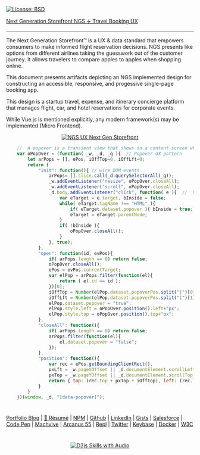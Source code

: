 
[![License: BSD](https://badgen.net/badge/license/BSD/orange)](https://opensource.org/licenses/BSD-3-Clause)

[Next Generation Storefront NGS ✈️ Travel Booking UX](https://neodigm.github.io/Next-Generation-Storefront-NGS/NGS_VUE_UML_Scott_C_Krause_2020.pdf)

---

The Next Generation Storefront™ is a UX & data standard that empowers consumers to make informed flight reservation decisions. NGS presents like options from different airlines taking the guesswork out of the customer journey. It allows travelers to compare apples to apples when shopping online.

This document presents artifacts depicting an NGS implemented design for constructing an accessible, responsive, and progessive single-page booking app.

This design is a startup travel, expense, and itinerary concierge platform that manages flight, car, and hotel reservations for corporate events.

While Vue.js is mentioned explicitly, any modern framework(s) may be implemented (Micro Frontend).

<p align="center">
  <a target="_blank" href="https://neodigm.github.io/Next-Generation-Storefront-NGS/NGS_VUE_UML_Scott_C_Krause_2020.pdf">
  <img src="https://neodigm.github.io/Next-Generation-Storefront-NGS/next_generation_storefront_ux_scott_krause.webp" title="NGS UX Next Gen Storefront">
  </a>
</p>

```javascript
    //  A popover is a transient view that shows on a content screen when a user clicks on a control button or within a defined area.     
    var oPopOver = (function( _w, _d, _q ){  // Popover UX pattern
        let arPops = [], ePos, iOffTop=0, iOffLft=0;
        return {
            "init": function(){ // wire DOM events
                arPops= [].slice.call(_d.querySelectorAll(_q));
                _w.addEventListener("resize", oPopOver.closeAll);
                _w.addEventListener("scroll", oPopOver.closeAll); 
                _d.body.addEventListener("click", function( e ){  //  Outside Click close
                    var eTarget = e.target, bInside = false;
                    while( eTarget.tagName !== "HTML" ){
                        if( eTarget.dataset.popover ){ bInside = true; break; }
                        eTarget = eTarget.parentNode;
                    }
                    if( !bInside ){
                        oPopOver.closeAll();
                    }
                }, true);
            },
            "open": function(id, evPos){
                if( arPops.length == 0) return false;
                oPopOver.closeAll();
                ePos = evPos.currentTarget;
                var elPop = arPops.filter(function(el){
                    return ( el.id == id );
                })[0];
                iOffTop = Number(elPop.dataset.popoverPos.split("|")[0]);
                iOffLft = Number(elPop.dataset.popoverPos.split("|")[1]);
                elPop.dataset.popover = "true";
                elPop.style.left = oPopOver.position().left+"px";
                elPop.style.top = oPopOver.position().top+"px";
            },
            "closeAll": function(){
                if( arPops.length == 0) return false;
                arPops.filter(function(el){
                    el.dataset.popover = "false";
                });
            },
            "position": function(){
                var rec = ePos.getBoundingClientRect(),
                pxLft = _w.pageXOffset || _d.documentElement.scrollLeft,
                pxTop = _w.pageYOffset || _d.documentElement.scrollTop;
                return { top: (rec.top + pxTop + iOffTop), left: (rec.left + pxLft + iOffLft) }
            }
        }
    })(window, _d, "[data-popover]");
```

#
[Portfolio Blog](https://www.theScottKrause.com) |
[🚀 Résumé](https://thescottkrause.com/Arcanus_Scott_C_Krause_2020.pdf) |
[NPM](https://www.npmjs.com/~neodigm) |
[Github](https://github.com/neodigm) |
[LinkedIn](https://www.linkedin.com/in/neodigm24/) |
[Gists](https://gist.github.com/neodigm?direction=asc&sort=created) |
[Salesforce](https://trailblazer.me/id/skrause) |
[Code Pen](https://codepen.io/neodigm24) |
[Machvive](https://machvive.com/) |
[Arcanus 55](https://www.arcanus55.com/) |
[Repl](https://repl.it/@neodigm) |
[Twitter](https://twitter.com/neodigm24) |
[Keybase](https://keybase.io/neodigm) |
[Docker](https://hub.docker.com/u/neodigm) |
[W3C](https://www.w3.org/users/123844)
#
 
<p align="center">
  <a target="_blank" href="https://thescottkrause.com/d3_datavis_skills.html">
  <img src="https://repository-images.githubusercontent.com/178555357/2b6ad880-7aa0-11ea-8dde-63e70187e3e9" title="D3js Skills with Audio">
  </a>
</p>
